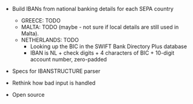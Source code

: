 - Build IBANs from national banking details for each SEPA country
  - GREECE: TODO
  - MALTA: TODO (maybe - not sure if local details are still used in Malta).
  - NETHERLANDS: TODO
    - Looking up the BIC in the SWIFT Bank Directory Plus database
    - IBAN is NL + check digits + 4 characters of BIC + 10-digit account number, zero-padded

- Specs for IBANSTRUCTURE parser

- Rethink how bad input is handled

- Open source
